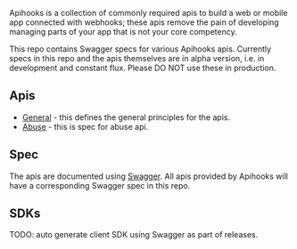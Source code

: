Apihooks is a collection of commonly required apis to build a web or mobile app connected with webhooks; these apis remove the pain of developing managing parts of your app that is not your core competency.

This repo contains Swagger specs for various Apihooks apis. Currently specs in this repo and the apis themselves are in alpha version, i.e. in development and constant flux. Please DO NOT use these in production.

## Apis

   * [General](https://github.com/apihooks/apis/blob/master/general.yaml) - this defines the general principles for the apis.
   * [Abuse](https://github.com/apihooks/apis/blob/master/abuse.yaml) - this is spec for abuse api.

## Spec

The apis are documented using [Swagger](https://github.com/swagger-api/swagger-spec/blob/master/versions/2.0.md). All apis provided by Apihooks will have a corresponding Swagger spec in this repo.

## SDKs

  TODO: auto generate client SDK using Swagger as part of releases.
